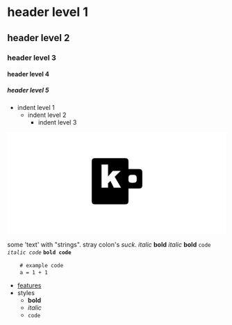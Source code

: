 <!--
00     00   0000000   00000000   000   000  0000000     0000000   000   000  000   000  
000   000  000   000  000   000  000  000   000   000  000   000  000 0 000  0000  000  
000000000  000000000  0000000    0000000    000   000  000   000  000000000  000 0 000  
000 0 000  000   000  000   000  000  000   000   000  000   000  000   000  000  0000  
000   000  000   000  000   000  000   000  0000000     0000000   00     00  000   000  
-->

# header level 1
## header level 2
### header level 3
#### header level 4
##### header level 5

- indent level 1
    - indent level 2
        - indent level 3

![ko](img/banner.png)

some 'text' with "strings". stray colon's *suck*.
*italic* **bold** *italic* **bold**
`code` *`italic code`* **`bold code`**

```coffee-script
    # example code
    a = 1 + 1
```

- [features](./features)
- styles
    - **bold**
    - *italic*
    - `code`
    